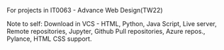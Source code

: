 For projects in IT0063 - Advance Web Design(TW22)


Note to self:
Download in VCS - HTML, Python, Java Script, Live server, Remote repositories, Jupyter, Github Pull repositories, Azure repos., Pylance, HTML CSS support. 
